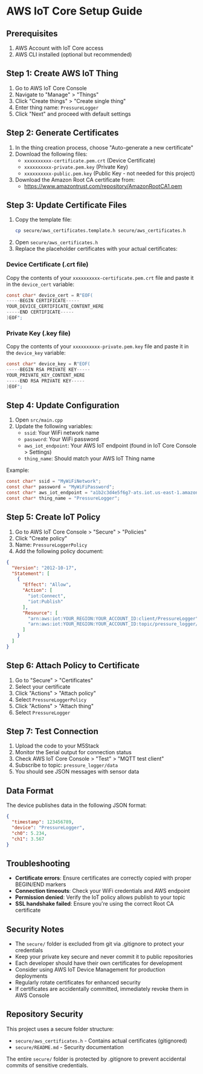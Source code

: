 # AWS IoT Core Setup Guide

## Prerequisites
1. AWS Account with IoT Core access
2. AWS CLI installed (optional but recommended)

## Step 1: Create AWS IoT Thing

1. Go to AWS IoT Core Console
2. Navigate to "Manage" > "Things"
3. Click "Create things" > "Create single thing"
4. Enter thing name: `PressureLogger`
5. Click "Next" and proceed with default settings

## Step 2: Generate Certificates

1. In the thing creation process, choose "Auto-generate a new certificate"
2. Download the following files:
   - `xxxxxxxxxx-certificate.pem.crt` (Device Certificate)
   - `xxxxxxxxxx-private.pem.key` (Private Key)
   - `xxxxxxxxxx-public.pem.key` (Public Key - not needed for this project)
3. Download the Amazon Root CA certificate from:
   - https://www.amazontrust.com/repository/AmazonRootCA1.pem

## Step 3: Update Certificate Files

1. Copy the template file:
   ```bash
   cp secure/aws_certificates.template.h secure/aws_certificates.h
   ```
2. Open `secure/aws_certificates.h`
3. Replace the placeholder certificates with your actual certificates:

### Device Certificate (.crt file)
Copy the contents of your `xxxxxxxxxx-certificate.pem.crt` file and paste it in the `device_cert` variable:
```c
const char* device_cert = R"EOF(
-----BEGIN CERTIFICATE-----
YOUR_DEVICE_CERTIFICATE_CONTENT_HERE
-----END CERTIFICATE-----
)EOF";
```

### Private Key (.key file)
Copy the contents of your `xxxxxxxxxx-private.pem.key` file and paste it in the `device_key` variable:
```c
const char* device_key = R"EOF(
-----BEGIN RSA PRIVATE KEY-----
YOUR_PRIVATE_KEY_CONTENT_HERE
-----END RSA PRIVATE KEY-----
)EOF";
```

## Step 4: Update Configuration

1. Open `src/main.cpp`
2. Update the following variables:
   - `ssid`: Your WiFi network name
   - `password`: Your WiFi password
   - `aws_iot_endpoint`: Your AWS IoT endpoint (found in IoT Core Console > Settings)
   - `thing_name`: Should match your AWS IoT Thing name

Example:
```c
const char* ssid = "MyWiFiNetwork";
const char* password = "MyWiFiPassword";
const char* aws_iot_endpoint = "a1b2c3d4e5f6g7-ats.iot.us-east-1.amazonaws.com";
const char* thing_name = "PressureLogger";
```

## Step 5: Create IoT Policy

1. Go to AWS IoT Core Console > "Secure" > "Policies"
2. Click "Create policy"
3. Name: `PressureLoggerPolicy`
4. Add the following policy document:

```json
{
  "Version": "2012-10-17",
  "Statement": [
    {
      "Effect": "Allow",
      "Action": [
        "iot:Connect",
        "iot:Publish"
      ],
      "Resource": [
        "arn:aws:iot:YOUR_REGION:YOUR_ACCOUNT_ID:client/PressureLogger",
        "arn:aws:iot:YOUR_REGION:YOUR_ACCOUNT_ID:topic/pressure_logger/data"
      ]
    }
  ]
}
```

## Step 6: Attach Policy to Certificate

1. Go to "Secure" > "Certificates"
2. Select your certificate
3. Click "Actions" > "Attach policy"
4. Select `PressureLoggerPolicy`
5. Click "Actions" > "Attach thing"
6. Select `PressureLogger`

## Step 7: Test Connection

1. Upload the code to your M5Stack
2. Monitor the Serial output for connection status
3. Check AWS IoT Core Console > "Test" > "MQTT test client"
4. Subscribe to topic: `pressure_logger/data`
5. You should see JSON messages with sensor data

## Data Format

The device publishes data in the following JSON format:
```json
{
  "timestamp": 123456789,
  "device": "PressureLogger",
  "ch0": 5.234,
  "ch1": 3.567
}
```

## Troubleshooting

- **Certificate errors**: Ensure certificates are correctly copied with proper BEGIN/END markers
- **Connection timeouts**: Check your WiFi credentials and AWS endpoint
- **Permission denied**: Verify the IoT policy allows publish to your topic
- **SSL handshake failed**: Ensure you're using the correct Root CA certificate

## Security Notes

- The `secure/` folder is excluded from git via .gitignore to protect your credentials
- Keep your private key secure and never commit it to public repositories  
- Each developer should have their own certificates for development
- Consider using AWS IoT Device Management for production deployments
- Regularly rotate certificates for enhanced security
- If certificates are accidentally committed, immediately revoke them in AWS Console

## Repository Security

This project uses a secure folder structure:
- `secure/aws_certificates.h` - Contains actual certificates (gitignored)
- `secure/README.md` - Security documentation

The entire `secure/` folder is protected by .gitignore to prevent accidental commits of sensitive credentials.